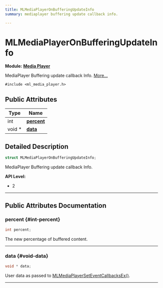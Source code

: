 ```yaml
---
title: MLMediaPlayerOnBufferingUpdateInfo
summary: mediaplayer buffering update callback info. 

---
```


# MLMediaPlayerOnBufferingUpdateInfo

**Module:** **[Media Player](/api-ref/api/Modules/group___media_player/group___media_player.md)**



MediaPlayer Buffering update callback Info.  [More...](#detailed-description)


`#include <ml_media_player.h>`

## Public Attributes

| Type           | Name           |
| -------------- | -------------- |
| int | **[percent](/api-ref/api/Modules/group___media_player/struct_m_l_media_player_on_buffering_update_info.md#int-percent)**  |
| void * | **[data](/api-ref/api/Modules/group___media_player/struct_m_l_media_player_on_buffering_update_info.md#void-data)**  |

## Detailed Description

```cpp
struct MLMediaPlayerOnBufferingUpdateInfo;
```

MediaPlayer Buffering update callback Info. 




**API Level:**
  * 2 




-----------
## Public Attributes Documentation

### percent {#int-percent}

```cpp
int percent;
```


The new percentage of buffered content. 





-----------

### data {#void-data}

```cpp
void * data;
```


User data as passed to [MLMediaPlayerSetEventCallbacksEx()](/api-ref/api/Modules/group___media_player/group___media_player.md#mlresult-mlmediaplayerseteventcallbacksex). 





-----------

